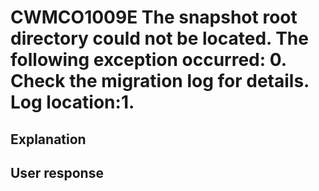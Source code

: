 # CWMCO1009E The snapshot root directory could not be located. The following exception occurred: 0. Check the migration log for details. Log location:1.

## Explanation

## User response